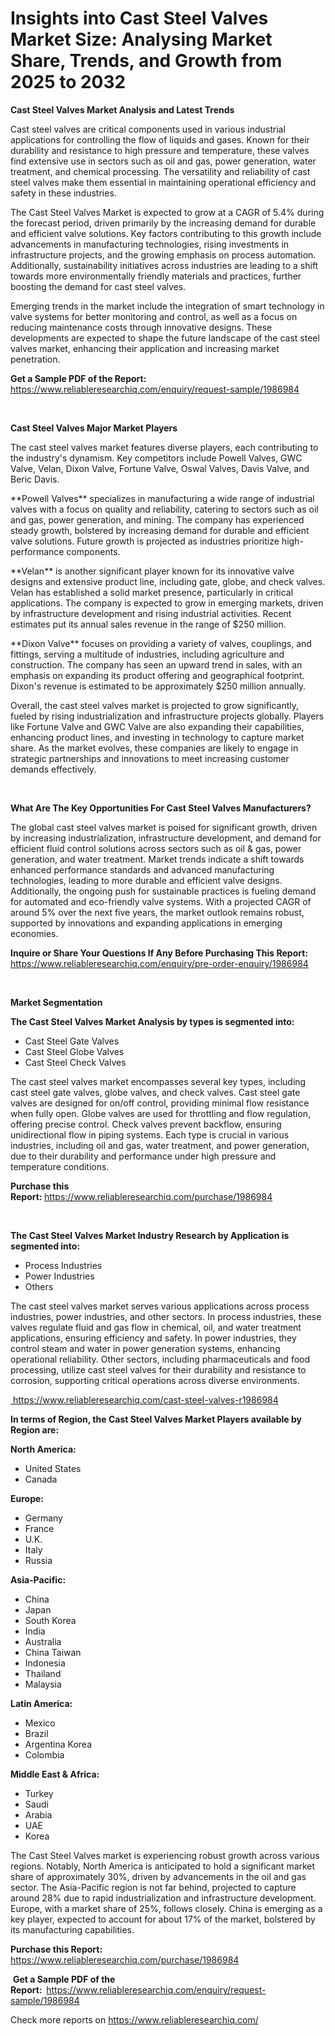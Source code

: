 <p><h1>Insights into Cast Steel Valves Market Size: Analysing Market Share, Trends, and Growth from 2025 to 2032</h1></p><p><strong>Cast Steel Valves Market Analysis and Latest Trends</strong></p>
<p><p>Cast steel valves are critical components used in various industrial applications for controlling the flow of liquids and gases. Known for their durability and resistance to high pressure and temperature, these valves find extensive use in sectors such as oil and gas, power generation, water treatment, and chemical processing. The versatility and reliability of cast steel valves make them essential in maintaining operational efficiency and safety in these industries.</p><p>The Cast Steel Valves Market is expected to grow at a CAGR of 5.4% during the forecast period, driven primarily by the increasing demand for durable and efficient valve solutions. Key factors contributing to this growth include advancements in manufacturing technologies, rising investments in infrastructure projects, and the growing emphasis on process automation. Additionally, sustainability initiatives across industries are leading to a shift towards more environmentally friendly materials and practices, further boosting the demand for cast steel valves.</p><p>Emerging trends in the market include the integration of smart technology in valve systems for better monitoring and control, as well as a focus on reducing maintenance costs through innovative designs. These developments are expected to shape the future landscape of the cast steel valves market, enhancing their application and increasing market penetration.</p></p>
<p><strong>Get a Sample PDF of the Report:&nbsp;</strong> <a href="https://www.reliableresearchiq.com/enquiry/request-sample/1986984?utm_campaign=3296&utm_medium=2&utm_source=Github&utm_content=ia&utm_term=10042025&utm_id=cast-steel-valves">https://www.reliableresearchiq.com/enquiry/request-sample/1986984</a></p>
<p>&nbsp;</p>
<p><strong>Cast Steel Valves Major Market Players</strong></p>
<p><p>The cast steel valves market features diverse players, each contributing to the industry's dynamism. Key competitors include Powell Valves, GWC Valve, Velan, Dixon Valve, Fortune Valve, Oswal Valves, Davis Valve, and Beric Davis.</p><p>**Powell Valves** specializes in manufacturing a wide range of industrial valves with a focus on quality and reliability, catering to sectors such as oil and gas, power generation, and mining. The company has experienced steady growth, bolstered by increasing demand for durable and efficient valve solutions. Future growth is projected as industries prioritize high-performance components.</p><p>**Velan** is another significant player known for its innovative valve designs and extensive product line, including gate, globe, and check valves. Velan has established a solid market presence, particularly in critical applications. The company is expected to grow in emerging markets, driven by infrastructure development and rising industrial activities. Recent estimates put its annual sales revenue in the range of $250 million.</p><p>**Dixon Valve** focuses on providing a variety of valves, couplings, and fittings, serving a multitude of industries, including agriculture and construction. The company has seen an upward trend in sales, with an emphasis on expanding its product offering and geographical footprint. Dixon's revenue is estimated to be approximately $250 million annually.</p><p>Overall, the cast steel valves market is projected to grow significantly, fueled by rising industrialization and infrastructure projects globally. Players like Fortune Valve and GWC Valve are also expanding their capabilities, enhancing product lines, and investing in technology to capture market share. As the market evolves, these companies are likely to engage in strategic partnerships and innovations to meet increasing customer demands effectively.</p></p>
<p>&nbsp;</p>
<p><strong>What Are The Key Opportunities For Cast Steel Valves Manufacturers?</strong></p>
<p><p>The global cast steel valves market is poised for significant growth, driven by increasing industrialization, infrastructure development, and demand for efficient fluid control solutions across sectors such as oil & gas, power generation, and water treatment. Market trends indicate a shift towards enhanced performance standards and advanced manufacturing technologies, leading to more durable and efficient valve designs. Additionally, the ongoing push for sustainable practices is fueling demand for automated and eco-friendly valve systems. With a projected CAGR of around 5% over the next five years, the market outlook remains robust, supported by innovations and expanding applications in emerging economies.</p></p>
<p><strong>Inquire or Share Your Questions If Any Before Purchasing This Report:</strong> <a href="https://www.reliableresearchiq.com/enquiry/pre-order-enquiry/1986984?utm_campaign=3296&utm_medium=2&utm_source=Github&utm_content=ia&utm_term=10042025&utm_id=cast-steel-valves">https://www.reliableresearchiq.com/enquiry/pre-order-enquiry/1986984</a></p>
<p>&nbsp;</p>
<p><strong>Market Segmentation</strong></p>
<p><strong>The Cast Steel Valves Market Analysis by types is segmented into:</strong></p>
<p><ul><li>Cast Steel Gate Valves</li><li>Cast Steel Globe Valves</li><li>Cast Steel Check Valves</li></ul></p>
<p><p>The cast steel valves market encompasses several key types, including cast steel gate valves, globe valves, and check valves. Cast steel gate valves are designed for on/off control, providing minimal flow resistance when fully open. Globe valves are used for throttling and flow regulation, offering precise control. Check valves prevent backflow, ensuring unidirectional flow in piping systems. Each type is crucial in various industries, including oil and gas, water treatment, and power generation, due to their durability and performance under high pressure and temperature conditions.</p></p>
<p><strong>Purchase this Report:&nbsp;</strong><a href="https://www.reliableresearchiq.com/purchase/1986984?utm_campaign=3296&utm_medium=2&utm_source=Github&utm_content=ia&utm_term=10042025&utm_id=cast-steel-valves">https://www.reliableresearchiq.com/purchase/1986984</a></p>
<p>&nbsp;</p>
<p><strong>The Cast Steel Valves Market Industry Research by Application is segmented into:</strong></p>
<p><ul><li>Process Industries</li><li>Power Industries</li><li>Others</li></ul></p>
<p><p>The cast steel valves market serves various applications across process industries, power industries, and other sectors. In process industries, these valves regulate fluid and gas flow in chemical, oil, and water treatment applications, ensuring efficiency and safety. In power industries, they control steam and water in power generation systems, enhancing operational reliability. Other sectors, including pharmaceuticals and food processing, utilize cast steel valves for their durability and resistance to corrosion, supporting critical operations across diverse environments.</p></p>
<p><a href="https://www.reliableresearchiq.com/cast-steel-valves-r1986984?utm_campaign=3296&utm_medium=2&utm_source=Github&utm_content=ia&utm_term=10042025&utm_id=cast-steel-valves">&nbsp;https://www.reliableresearchiq.com/cast-steel-valves-r1986984</a></p>
<p><strong>In terms of Region, the Cast Steel Valves Market Players available by Region are:</strong></p>
<p>
    <p> <strong> North America: </strong>
        <ul>
            <li>United States</li>
            <li>Canada</li>
        </ul>
        </p> 
    <p> <strong> Europe: </strong>
        <ul>
            <li>Germany</li>
            <li>France</li>
            <li>U.K.</li>
            <li>Italy</li>
            <li>Russia</li>
        </ul>
        </p> 
    <p> <strong> Asia-Pacific: </strong>
        <ul>
            <li>China</li>
            <li>Japan</li>
            <li>South Korea</li>
            <li>India</li>
            <li>Australia</li>
            <li>China Taiwan</li>
            <li>Indonesia</li>
            <li>Thailand</li>
            <li>Malaysia</li>
        </ul>
        </p> 
    <p> <strong> Latin America: </strong>
        <ul>
            <li>Mexico</li>
            <li>Brazil</li>
            <li>Argentina Korea</li>
            <li>Colombia</li>
        </ul>
        </p> 
    <p> <strong> Middle East & Africa: </strong>
        <ul>
            <li>Turkey</li>
            <li>Saudi</li>
            <li>Arabia</li>
            <li>UAE</li>
            <li>Korea</li>
        </ul>
    </p>
    </p>
<p><p>The Cast Steel Valves market is experiencing robust growth across various regions. Notably, North America is anticipated to hold a significant market share of approximately 30%, driven by advancements in the oil and gas sector. The Asia-Pacific region is not far behind, projected to capture around 28% due to rapid industrialization and infrastructure development. Europe, with a market share of 25%, follows closely. China is emerging as a key player, expected to account for about 17% of the market, bolstered by its manufacturing capabilities.</p></p>
<p><strong>Purchase this Report: </strong><a href="https://www.reliableresearchiq.com/purchase/1986984?utm_campaign=3296&utm_medium=2&utm_source=Github&utm_content=ia&utm_term=10042025&utm_id=cast-steel-valves">https://www.reliableresearchiq.com/purchase/1986984</a></p>
<p>&nbsp;<strong>Get a Sample PDF of the Report:&nbsp;&nbsp;</strong><a href="https://www.reliableresearchiq.com/enquiry/request-sample/1986984?utm_campaign=3296&utm_medium=2&utm_source=Github&utm_content=ia&utm_term=10042025&utm_id=cast-steel-valves">https://www.reliableresearchiq.com/enquiry/request-sample/1986984</a></p>
<p><strong></strong></p>
<p>Check more reports on <a href="https://www.reliableresearchiq.com/?utm_campaign=3296&utm_medium=2&utm_source=Github&utm_content=ia&utm_term=10042025&utm_id=cast-steel-valves">https://www.reliableresearchiq.com/</a></p>